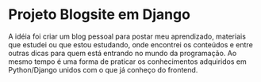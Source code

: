 # Projeto Blogsite em Django
A idéia foi criar um blog pessoal para postar meu aprendizado, materiais que estudei ou que estou estudando, onde encontrei os conteúdos e entre outras dicas para quem está entrando no mundo da programação. Ao mesmo tempo é uma forma de praticar os conhecimentos adquiridos em Python/Django unidos com o que já conheço do frontend.

